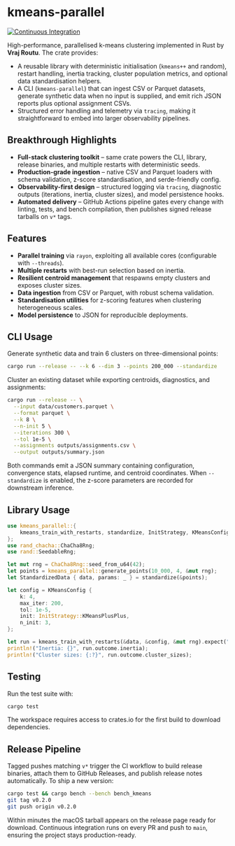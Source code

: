 # kmeans-parallel

[![Continuous Integration](https://github.com/vrajkishorerv/kmeans-parallel/actions/workflows/ci.yml/badge.svg)](https://github.com/vrajkishorerv/kmeans-parallel/actions/workflows/ci.yml)

High-performance, parallelised k-means clustering implemented in Rust by **Vraj Routu**. The crate provides:

- A reusable library with deterministic initialisation (`kmeans++` and random), restart handling, inertia tracking, cluster population metrics, and optional data standardisation helpers.
- A CLI (`kmeans-parallel`) that can ingest CSV or Parquet datasets, generate synthetic data when no input is supplied, and emit rich JSON reports plus optional assignment CSVs.
- Structured error handling and telemetry via `tracing`, making it straightforward to embed into larger observability pipelines.

## Breakthrough Highlights

- **Full-stack clustering toolkit** – same crate powers the CLI, library, release binaries, and multiple restarts with deterministic seeds.
- **Production-grade ingestion** – native CSV and Parquet loaders with schema validation, z-score standardisation, and serde-friendly config.
- **Observability-first design** – structured logging via `tracing`, diagnostic outputs (iterations, inertia, cluster sizes), and model persistence hooks.
- **Automated delivery** – GitHub Actions pipeline gates every change with linting, tests, and bench compilation, then publishes signed release tarballs on `v*` tags.

## Features

- **Parallel training** via `rayon`, exploiting all available cores (configurable with `--threads`).
- **Multiple restarts** with best-run selection based on inertia.
- **Resilient centroid management** that respawns empty clusters and exposes cluster sizes.
- **Data ingestion** from CSV or Parquet, with robust schema validation.
- **Standardisation utilities** for z-scoring features when clustering heterogeneous scales.
- **Model persistence** to JSON for reproducible deployments.

## CLI Usage

Generate synthetic data and train 6 clusters on three-dimensional points:

```bash
cargo run --release -- --k 6 --dim 3 --points 200_000 --standardize
```

Cluster an existing dataset while exporting centroids, diagnostics, and assignments:

```bash
cargo run --release -- \
  --input data/customers.parquet \
  --format parquet \
  --k 8 \
  --n-init 5 \
  --iterations 300 \
  --tol 1e-5 \
  --assignments outputs/assignments.csv \
  --output outputs/summary.json
```

Both commands emit a JSON summary containing configuration, convergence stats, elapsed runtime, and centroid coordinates. When `--standardize` is enabled, the z-score parameters are recorded for downstream inference.

## Library Usage

```rust
use kmeans_parallel::{
    kmeans_train_with_restarts, standardize, InitStrategy, KMeansConfig,
};
use rand_chacha::ChaCha8Rng;
use rand::SeedableRng;

let mut rng = ChaCha8Rng::seed_from_u64(42);
let points = kmeans_parallel::generate_points(10_000, 4, &mut rng);
let StandardizedData { data, params: _ } = standardize(&points);

let config = KMeansConfig {
    k: 4,
    max_iter: 200,
    tol: 1e-5,
    init: InitStrategy::KMeansPlusPlus,
    n_init: 3,
};

let run = kmeans_train_with_restarts(&data, &config, &mut rng).expect("training succeeds");
println!("Inertia: {}", run.outcome.inertia);
println!("Cluster sizes: {:?}", run.outcome.cluster_sizes);
```

## Testing

Run the test suite with:

```bash
cargo test
```

The workspace requires access to crates.io for the first build to download dependencies.

## Release Pipeline

Tagged pushes matching `v*` trigger the CI workflow to build release binaries, attach them to GitHub Releases, and publish release notes automatically. To ship a new version:

```bash
cargo test && cargo bench --bench bench_kmeans
git tag v0.2.0
git push origin v0.2.0
```

Within minutes the macOS tarball appears on the release page ready for download. Continuous integration runs on every PR and push to `main`, ensuring the project stays production-ready.

